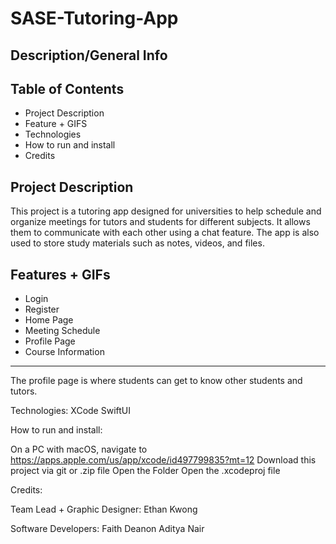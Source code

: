 # SASE-Tutoring-App


## Description/General Info

## Table of Contents
* Project Description
* Feature + GIFS
* Technologies
* How to run and install
* Credits

## Project Description
This project is a tutoring app designed for universities to help schedule and organize meetings for tutors and students for different subjects. It allows them to communicate with each other using a chat feature. The app is also used to store study materials such as notes, videos, and files. 

## Features + GIFs
* Login
* Register
* Home Page
* Meeting Schedule
* Profile Page
* Course Information





-----------------------
The profile page is where students can get to know other students and tutors.





Technologies:
XCode
SwiftUI

How to run and install:

On a PC with macOS, navigate to https://apps.apple.com/us/app/xcode/id497799835?mt=12
Download this project via git or .zip file
Open the Folder
Open the .xcodeproj file


Credits:

Team Lead + Graphic Designer:
Ethan Kwong

Software Developers:
Faith Deanon
Aditya Nair

